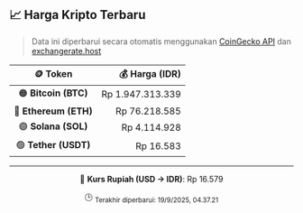 

<!-- HARGA_KRIPTO -->
## 📈 Harga Kripto Terbaru

> Data ini diperbarui secara otomatis menggunakan [CoinGecko API](https://www.coingecko.com/) dan [exchangerate.host](https://exchangerate.host/)

<div align="center">

| 🪙 Token | 💰 Harga (IDR) |
|:------:|---------------:|
| 🟠 **Bitcoin (BTC)**   | Rp 1.947.313.339 |
| 🔵 **Ethereum (ETH)**  | Rp 76.218.585 |
| 🟣 **Solana (SOL)**    | Rp 4.114.928 |
| 🟢 **Tether (USDT)**   | Rp 16.583 |

---

💱 **Kurs Rupiah (USD → IDR)**: Rp 16.579

🕒 <sub>Terakhir diperbarui: 19/9/2025, 04.37.21</sub>

</div>
<!-- /HARGA_KRIPTO -->